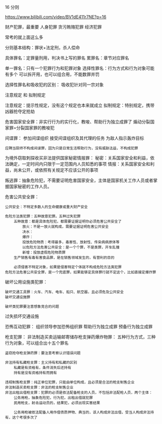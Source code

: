 16 分则

https://www.bilibili.com/video/BV1dE411r7NE?p=16


财产犯罪，最重要
人身犯罪
贪污贿赂犯罪
经济犯罪

常考的就上面这么多

分则基本结构：罪状+法定刑，杀人偿命

具体罪名：定罪量刑用，判决书上写的罪名
累罪名：章节对应罪名  

单一罪名：只有一个犯罪行为和犯罪对象
选择性罪名：行为方式和行为对象可能有多个
	可以拆开用，也可以组合用，不能数罪并罚

选择性罪名和吸收犯的区别：
	吸收犯针对同一宗对象

注意规定 和 拟制规定 

注意规定：提示性规定，没有这个规定也本来就成立
拟制规定：特别规定，携带凶器抢夺定抢劫

危害国家安全罪：非实行行为的实行化，教唆、帮助行为独立成罪了
	煽动分裂国家罪=分裂国家罪的教唆犯
	
间谍罪：
	参加间谍组织
	接受间谍组织及其代理的任务
	为敌人指示轰炸目标
	
	应聘当厨师不构成间谍罪，因为只是日常生活帮助行为，没有威胁法益，不构成犯罪

为境外窃取刺探收买非法提供国家秘密情报罪：
	秘密：关系国家安全和利益，依法确定，一定时间内只限于一定范围内人员知悉的事项
	情报：关系国家安全和利益，尚未公开，或依照有关规定不应该公开的事项
	
叛逃罪：抽象危险犯，不需要证明危害国家安全，主体是国家机关工作人员或者掌握国家秘密的工作人员。

危害公共安全罪：

	公共安全：不特定多数人的生命健康或重大财产安全
	
	危险方法类犯罪：五种故意犯罪。五种过失犯罪
		五种故意：都是具体危险犯，都需要证据证明你必须危害公共安全了
			放火：不是一放火就构成，需要证据证明危害公共安全
			决水：
			爆炸：
			投放危险物质：考得最多，毒害性、放射性、传染病病原体等
			以危险方法危害公共安全：是一个个罪，不是类罪，开车乱撞
			新增：投放虚假危险物质罪
		生产销售有毒有害食品罪，是在销售领域发生的，有营利的目的
		
		必须侵害不特定对象，如果是侵害特定个体就不构成危险方法类犯罪
	危险方法危害公共安全罪，是一个兜底罪，如果能够定具体罪行就不定这个，比如直接定爆炸罪
	
破坏公用设施类犯罪：

	破坏交通工具罪：火车、汽车、电车、船只、航空器，且必须危及公共安全
	破坏交通设施罪
	
	破坏类犯罪要注意想象竞合的问题
	
过失损坏交通设施

恐怖互动犯罪：
	组织领导参加恐怖组织罪
	帮助行为独立成罪
	预备行为独立成罪

枪支犯罪：
	非法制造买卖运输邮寄储存枪支弹药爆炸物罪：
		五种行为方式，三种行为对象，可以组合出十五个罪名
		
	盗窃抢夺枪支弹药罪：要注意考察认识错误问题
	
	非法持有私藏枪支罪：主义持有和私藏的区别
		私藏是有资格有，条件消失后还持有
		持有是没有资格持有而拥有
		
	违规制售枪支罪：纯正单位犯罪，只能由单位构成，且必须是合法的枪支制售企业
	非法制造买卖枪支罪：非法的枪支制售企业
	非法出租出借枪支罪：犯罪的必须是依法配备枪支的人员，不包括非法配枪人员，两个主体：
		公务用枪，抽象危险犯，行为犯，出租出借就犯罪
		民用枪支，射击运动员的，结果犯，必须出现实害结果
		
		公务用枪被依法配备人用作借债质押物、典当的，该人构成非法出借，受当人构成非法持有，这个考很多次了
		
	
		
		 



